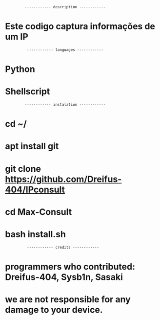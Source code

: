              ------------ description ------------

# Este codigo captura informações de um IP

              ------------ languages ------------

# Python
# Shellscript

             ------------ instalation ------------

# cd ~/
# apt install git
# git clone https://github.com/Dreifus-404/IPconsult
# cd Max-Consult
# bash install.sh

              ------------ credits ------------

# programmers who contributed: Dreifus-404, Sysb1n, Sasaki
# we are not responsible for any damage to your device.

